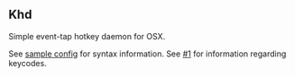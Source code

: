 ## Khd

Simple event-tap hotkey daemon for OSX.

See [sample config](https://github.com/koekeishiya/khd/blob/master/examples/khdrc) for syntax information.
See [#1](https://github.com/koekeishiya/khd/issues/1) for information regarding keycodes.
